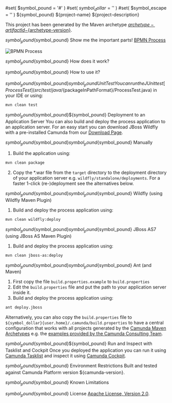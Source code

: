 #set( $symbol_pound = '#' )
#set( $symbol_dollar = '$' )
#set( $symbol_escape = '\' )
${symbol_pound} ${project-name}
${project-description}

This project has been generated by the Maven archetype
[${archetype-artifactId}-${archetype-version}](https://docs.camunda.org/manual/latest/user-guide/process-applications/maven-archetypes/).

${symbol_pound}${symbol_pound} Show me the important parts!
[BPMN Process](src/main/resources/process.bpmn)

![BPMN Process](src/main/resources/process.png)

${symbol_pound}${symbol_pound} How does it work?

${symbol_pound}${symbol_pound} How to use it?

${symbol_pound}${symbol_pound}${symbol_pound} Unit Test
You can run the JUnit test [ProcessTest](src/test/java/${packageInPathFormat}/ProcessTest.java) in your IDE or using:

```bash
mvn clean test
```

${symbol_pound}${symbol_pound}${symbol_pound} Deployment to an Application Server
You can also build and deploy the process application to an application server.
For an easy start you can download JBoss Wildfly with a pre-installed Camunda
from our [Download Page](https://downloads.camunda.cloud/release/camunda-bpm/wildfly/).

${symbol_pound}${symbol_pound}${symbol_pound}${symbol_pound} Manually
1. Build the application using:

```bash
mvn clean package
```
2. Copy the *.war file from the `target` directory to the deployment directory
of your application server e.g. `wildfly/standalone/deployments`.
For a faster 1-click (re-)deployment see the alternatives below.

${symbol_pound}${symbol_pound}${symbol_pound}${symbol_pound} Wildfly (using Wildfly Maven Plugin)
1. Build and deploy the process application using:

```bash
mvn clean wildfly:deploy
```

${symbol_pound}${symbol_pound}${symbol_pound}${symbol_pound} JBoss AS7 (using JBoss AS Maven Plugin)
1. Build and deploy the process application using:

```bash
mvn clean jboss-as:deploy
```

${symbol_pound}${symbol_pound}${symbol_pound}${symbol_pound} Ant (and Maven)
1. First copy the file `build.properties.example` to `build.properties`
2. Edit the `build.properties` file and put the path to your application server inside it.
3. Build and deploy the process application using:

```bash
ant deploy.jboss
```

Alternatively, you can also copy the `build.properties` file to `${symbol_dollar}{user.home}/.camunda/build.properties`
to have a central configuration that works with all projects generated by the
[Camunda Maven Archetypes](https://docs.camunda.org/manual/latest/user-guide/process-applications/maven-archetypes/) e.g. the [examples provided by the Camunda Consulting Team](https://github.com/camunda-consulting/code).

${symbol_pound}${symbol_pound}${symbol_pound} Run and Inspect with Tasklist and Cockpit
Once you deployed the application you can run it using
[Camunda Tasklist](http://docs.camunda.org/latest/guides/user-guide/#tasklist)
and inspect it using
[Camunda Cockpit](http://docs.camunda.org/latest/guides/user-guide/#cockpit).

${symbol_pound}${symbol_pound} Environment Restrictions
Built and tested against Camunda Platform version ${camunda-version}.

${symbol_pound}${symbol_pound} Known Limitations

${symbol_pound}${symbol_pound} License
[Apache License, Version 2.0](http://www.apache.org/licenses/LICENSE-2.0).

<!-- Tweet
New @Camunda example: ${project-name} - ${project-description} https://github.com/camunda-consulting/code/tree/master/snippets/${artifactId}
-->
